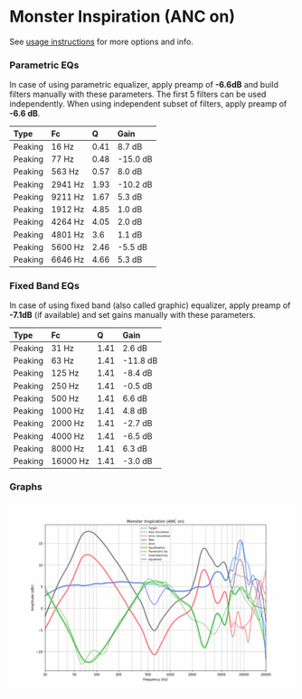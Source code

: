 # Monster Inspiration (ANC on)
See [usage instructions](https://github.com/jaakkopasanen/AutoEq#usage) for more options and info.

### Parametric EQs
In case of using parametric equalizer, apply preamp of **-6.6dB** and build filters manually
with these parameters. The first 5 filters can be used independently.
When using independent subset of filters, apply preamp of **-6.6 dB**.

| Type    | Fc      |    Q | Gain     |
|:--------|:--------|:-----|:---------|
| Peaking | 16 Hz   | 0.41 | 8.7 dB   |
| Peaking | 77 Hz   | 0.48 | -15.0 dB |
| Peaking | 563 Hz  | 0.57 | 8.0 dB   |
| Peaking | 2941 Hz | 1.93 | -10.2 dB |
| Peaking | 9211 Hz | 1.67 | 5.3 dB   |
| Peaking | 1912 Hz | 4.85 | 1.0 dB   |
| Peaking | 4264 Hz | 4.05 | 2.0 dB   |
| Peaking | 4801 Hz | 3.6  | 1.1 dB   |
| Peaking | 5600 Hz | 2.46 | -5.5 dB  |
| Peaking | 6646 Hz | 4.66 | 5.3 dB   |

### Fixed Band EQs
In case of using fixed band (also called graphic) equalizer, apply preamp of **-7.1dB**
(if available) and set gains manually with these parameters.

| Type    | Fc       |    Q | Gain     |
|:--------|:---------|:-----|:---------|
| Peaking | 31 Hz    | 1.41 | 2.6 dB   |
| Peaking | 63 Hz    | 1.41 | -11.8 dB |
| Peaking | 125 Hz   | 1.41 | -8.4 dB  |
| Peaking | 250 Hz   | 1.41 | -0.5 dB  |
| Peaking | 500 Hz   | 1.41 | 6.6 dB   |
| Peaking | 1000 Hz  | 1.41 | 4.8 dB   |
| Peaking | 2000 Hz  | 1.41 | -2.7 dB  |
| Peaking | 4000 Hz  | 1.41 | -6.5 dB  |
| Peaking | 8000 Hz  | 1.41 | 6.3 dB   |
| Peaking | 16000 Hz | 1.41 | -3.0 dB  |

### Graphs
![](./Monster%20Inspiration%20(ANC%20on).png)